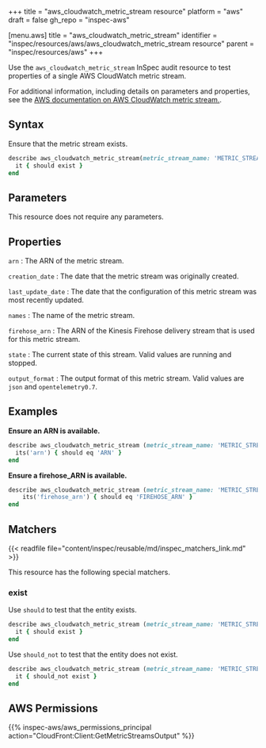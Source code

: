 +++
title = "aws_cloudwatch_metric_stream resource"
platform = "aws"
draft = false
gh_repo = "inspec-aws"

[menu.aws]
title = "aws_cloudwatch_metric_stream"
identifier = "inspec/resources/aws/aws_cloudwatch_metric_stream resource"
parent = "inspec/resources/aws"
+++

Use the `aws_cloudwatch_metric_stream` InSpec audit resource to test properties of a single AWS CloudWatch metric stream.

For additional information, including details on parameters and properties, see the [AWS documentation on AWS CloudWatch metric stream.](https://docs.aws.amazon.com/AWSCloudFormation/latest/UserGuide/aws-resource-cloudwatch-metricstream.html).

## Syntax

Ensure that the metric stream exists.

```ruby
describe aws_cloudwatch_metric_stream(metric_stream_name: 'METRIC_STREAM_NAME') do
  it { should exist }
end
```

## Parameters

This resource does not require any parameters.

## Properties

`arn`
: The ARN of the metric stream.

`creation_date`
: The date that the metric stream was originally created.

`last_update_date`
: The date that the configuration of this metric stream was most recently updated.

`names`
: The name of the metric stream.

`firehose_arn`
: The ARN of the Kinesis Firehose delivery stream that is used for this metric stream.

`state`
: The current state of this stream. Valid values are running and stopped.

`output_format`
: The output format of this metric stream. Valid values are `json` and `opentelemetry0.7`.

## Examples

**Ensure an ARN is available.**

```ruby
describe aws_cloudwatch_metric_stream (metric_stream_name: 'METRIC_STREAM_NAME' ) do
  its('arn') { should eq 'ARN' }
end
```

**Ensure a firehose_ARN is available.**

```ruby
describe aws_cloudwatch_metric_stream (metric_stream_name: 'METRIC_STREAM_NAME' ) do
    its('firehose_arn') { should eq 'FIREHOSE_ARN' }
end
```

## Matchers

{{< readfile file="content/inspec/reusable/md/inspec_matchers_link.md" >}}

This resource has the following special matchers.

### exist

Use `should` to test that the entity exists.

```ruby
describe aws_cloudwatch_metric_stream (metric_stream_name: 'METRIC_STREAM_NAME' ) do
  it { should exist }
end
```

Use `should_not` to test that the entity does not exist.

```ruby
describe aws_cloudwatch_metric_stream (metric_stream_name: 'METRIC_STREAM_NAME' ) do
  it { should_not exist }
end
```

## AWS Permissions

{{% inspec-aws/aws_permissions_principal action="CloudFront:Client:GetMetricStreamsOutput" %}}
